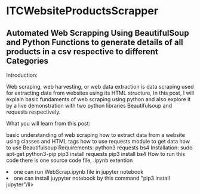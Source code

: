 # ITCWebsiteProductsScrapper
<h2>Automated Web Scrapping Using BeautifulSoup and Python Functions to generate details of all products in a csv respective to different Categories</h2>
Introduction:

Web scraping, web harvesting, or web data extraction is data scraping used for extracting data from websites using its HTML structure, In this post, I will explain basic fundaments of web scraping using python and also explore it by a live demonstration with two python libraries Beautifulsoup and requests respectively.

What you will learn from this post:

basic understanding of web scraping
how to extract data from a website using classes and HTML tags
how to use requests module to get data
how to use Beautifulsoup
Requirements:
python3
requests
bs4
Installation:
sudo apt-get python3-pip
pip3 install requests
pip3 install bs4
How to run this code
there is one source code file, .ipynb extention
<li>one can run WebScrap.ipynb file in jupyter notebook </li>
<li>one can install juypyter notebook by this command "pip3 install jupyter"/li>
